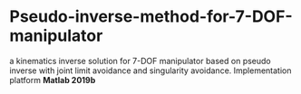 # Pseudo-inverse-method-for-7-DOF-manipulator
a kinematics inverse solution for 7-DOF manipulator based on pseudo inverse with joint limit avoidance and singularity avoidance.
Implementation platform **Matlab 2019b**
